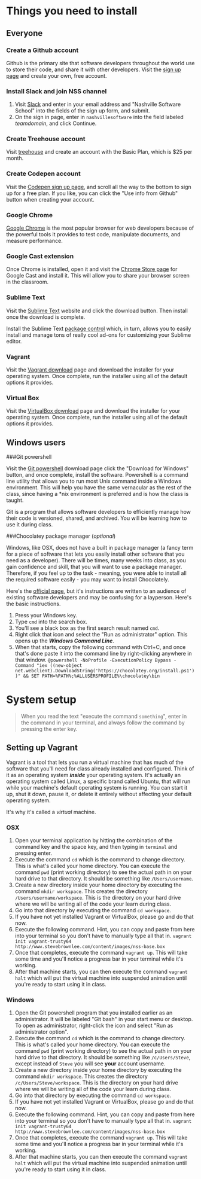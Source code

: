 # Things you need to install

## Everyone

### Create a Github account

Github is the primary site that software developers throughout the world use to store their code, and share it with other developers. Visit the [sign up page](https://github.com/join) and create your own, free account.

### Install Slack and join NSS channel

1. Visit [Slack](https://slack.com/) and enter in your email address and "Nashville Software School" into the fields of the sign up form, and submit.
1. On the sign in page, enter in `nashvillesoftware` into the field labeled *teamdomain*, and click Continue.

### Create Treehouse account

Visit [treehouse](https://teamtreehouse.com/) and create an account with the Basic Plan, which is $25 per month.

### Create Codepen account

Visit the [Codepen sign up page](https://codepen.io/signup), and scroll all the way to the bottom to sign up for a free plan. If you like, you can click the "Use info from Github" button when creating your account.

### Google Chrome

[Google Chrome](https://www.google.com/chrome/browser/desktop/index.html) is the most popular browser for web developers because of the powerful tools it provides to test code, manipulate documents, and measure performance.

### Google Cast extension

Once Chrome is installed, open it and visit the [Chrome Store page](https://chrome.google.com/webstore/detail/google-cast/boadgeojelhgndaghljhdicfkmllpafd) for Google Cast and install it. This will allow you to share your browser screen in the classroom.

### Sublime Text

Visit the [Sublime Text](http://www.sublimetext.com) website and click the download button. Then install once the download is complete.

Install the Sublime Text [package control](https://packagecontrol.io/installation) which, in turn, allows you to easily install and manage tons of really cool ad-ons for customizing your Sublime editor.

### Vagrant

Visit the [Vagrant download](https://www.vagrantup.com/downloads.html) page and download the installer for your operating system. Once complete, run the installer using all of the default options it provides.

### Virtual Box

Visit the [VirtualBox download](https://www.virtualbox.org/wiki/Downloads) page and download the installer for your operating system. Once complete, run the installer using all of the default options it provides.

## Windows users

###Git powershell 

Visit the [Git powershell](http://www.git-scm.com/downloads) download page click the "Download for Windows" button, and once complete, install the software. Powershell is a command line utility that allows you to run most Unix command inside a Windows environment. This will help you have the same vernacular as the rest of the class, since having a *nix environment is preferred and is how the class is taught.

Git is a program that allows software developers to efficiently manage how their code is versioned, shared, and archived. You will be learning how to use it during class.

###Chocolatey package manager (*optional*)

Windows, like OSX, does not have a built in package manager (a fancy term for a piece of software that lets you easily install other software that you need as a developer). There will be times, many weeks into class, as you gain confidence and skill, that you will want to use a package manager. Therefore, if you feel up to the task - meaning, you were able to install all the required software easily - you may want to install Chocolately.

Here's the [official page](https://chocolatey.org/), but it's instructions are written to an audience of existing software developers and may be confusing for a layperson. Here's the basic instructions.

1. Press your Windows key.
1. Type `cmd` into the search box.
1. You'll see a black box as the first search result named `cmd`.
1. Right click that icon and select the "Run as administrator" option. This opens up the _**Windows Command Line**_.
1. When that starts, copy the following command with Ctrl+C, and once that's done paste it into the command line by right-clicking anywhere in that window.
  `@powershell -NoProfile -ExecutionPolicy Bypass -Command "iex ((new-object net.webclient).DownloadString('https://chocolatey.org/install.ps1'))" && SET PATH=%PATH%;%ALLUSERSPROFILE%\chocolatey\bin`

# System setup

> When you read the text "execute the command `something`", enter in the command in your terminal, and always follow the command by pressing the enter key.

## Setting up Vagrant

Vagrant is a tool that lets you run a virtual machine that has much of the software that you'll need for class already installed and configured. Think of it as an operating system _**inside**_ your operating system. It's actually an operating system called Linux, a specific brand called Ubuntu, that will run while your machine's default operating system is running. You can start it up, shut it down, pause it, or delete it entirely without affecting your default operating system.

It's why it's called a *virtual* machine.

### OSX

1. Open your terminal application by hitting the combination of the command key and the space key, and then typing in `terminal` and pressing enter.
1. Execute the command `cd` which is the command to change directory. This is what's called your home directory. You can execute the command `pwd` (print working directory) to see the actual path in on your hard drive to that directory. It should be something like `/Users/username`.
1. Create a new directory inside your home directory by executing the command `mkdir workspace`. This creates the directory `/Users/username/workspace`. This is the directory on your hard drive where we will be writing all of the code your learn during class.
1. Go into that directory by executing the command `cd workspace`.
1. If you have not yet installed Vagrant or VirtualBox, please go and do that now.
1. Execute the following command. Hint, you can copy and paste from here into your terminal so you don't have to manually type all that in.
  `vagrant init vagrant-trusty64 http://www.stevebrownlee.com/content/images/nss-base.box`
1. Once that completes, execute the command `vagrant up`. This will take some time and you'll notice a progress bar in your terminal while it's working.
1. After that machine starts, you can then execute the command `vagrant halt` which will put the virtual machine into suspended animation until you're ready to start using it in class.

### Windows

1. Open the Git powershell program that you installed earlier as an administrator. It will be labeled "Git bash" in your start menu or desktop. To open as administrator, right-click the icon and select "Run as administrator option".
1. Execute the command `cd` which is the command to change directory. This is what's called your home directory. You can execute the command `pwd` (print working directory) to see the actual path in on your hard drive to that directory. It should be something like `/c/Users/Steve`, except instead of `Steve` you will see **your** account username.
1. Create a new directory inside your home directory by executing the command `mkdir workspace`. This creates the directory `/c/Users/Steve/workspace`. This is the directory on your hard drive where we will be writing all of the code your learn during class.
1. Go into that directory by executing the command `cd workspace`.
1. If you have not yet installed Vagrant or VirtualBox, please go and do that now.
1. Execute the following command. Hint, you can copy and paste from here into your terminal so you don't have to manually type all that in.
  `vagrant init vagrant-trusty64 http://www.stevebrownlee.com/content/images/nss-base.box`
1. Once that completes, execute the command `vagrant up`. This will take some time and you'll notice a progress bar in your terminal while it's working.
1. After that machine starts, you can then execute the command `vagrant halt` which will put the virtual machine into suspended animation until you're ready to start using it in class.
